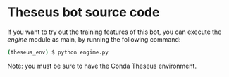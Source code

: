 # Theseus bot source code
If you want to try out the training features of this bot, you can execute the <i>engine</i> module as main, by running the following command:

```bash
(theseus_env) $ python engime.py
```

Note: you must be sure to have the Conda Theseus environment.